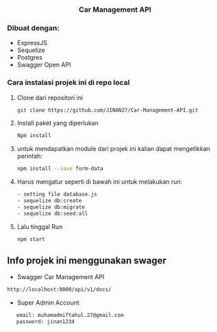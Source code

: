  <h3 align="center">Car Management API</h3>

</div>

### Dibuat dengan:

- ExpressJS
- Sequelize
- Postgres
- Swagger Open API

### Cara instalasi projek ini di repo local

1. Clone dari repositori ini
   ```sh
   git clone https://github.com/JINAN27/Car-Management-API.git
   ```
2. Install paket yang diperlukan
   ```sh
   Npm install

   ```
3. untuk mendapatkan module dari projek ini kalian dapat mengetikkan perintah:
   ```sh
   npm install --save form-data

   ```

4. Harus mengatur seperti di bawah ini untuk melakukan run:

   ```sh
   - setting file database.js
   - sequelize db:create
   - sequelize db:migrate
   - sequelize db:seed:all
   ```

5. Lalu tinggal Run

   ```sh
   npm start
   ```

## Info projek ini menggunakan swager

- Swagger Car Management API

```sh
http://localhost:8000/api/v1/docs/
```


- Super Admin Account

```sh
   email: muhamadmiftahul.27@gmail.com
   password: jinan1234
```